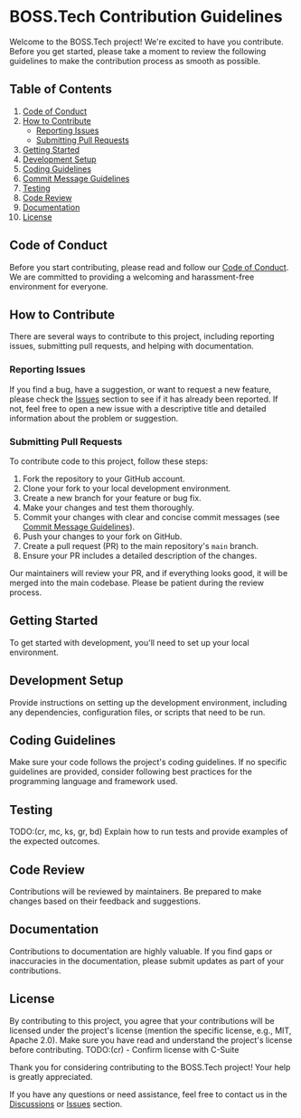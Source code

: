 # BOSS.Tech Contribution Guidelines

Welcome to the BOSS.Tech project! We're excited to have you contribute. Before you get started, please take a moment to review the following guidelines to make the contribution process as smooth as possible.

## Table of Contents

1. [Code of Conduct](#code-of-conduct)
2. [How to Contribute](#how-to-contribute)
    - [Reporting Issues](#reporting-issues)
    - [Submitting Pull Requests](#submitting-pull-requests)
3. [Getting Started](#getting-started)
4. [Development Setup](#development-setup)
5. [Coding Guidelines](#coding-guidelines)
6. [Commit Message Guidelines](#commit-message-guidelines)
7. [Testing](#testing)
8. [Code Review](#code-review)
9. [Documentation](#documentation)
10. [License](#license)

## Code of Conduct

Before you start contributing, please read and follow our [Code of Conduct](CODE_OF_CONDUCT.md). We are committed to providing a welcoming and harassment-free environment for everyone.

## How to Contribute

There are several ways to contribute to this project, including reporting issues, submitting pull requests, and helping with documentation.

### Reporting Issues

If you find a bug, have a suggestion, or want to request a new feature, please check the [Issues](https://github.com/your-username/repo-name/issues) section to see if it has already been reported. If not, feel free to open a new issue with a descriptive title and detailed information about the problem or suggestion.

### Submitting Pull Requests

To contribute code to this project, follow these steps:

1. Fork the repository to your GitHub account.
2. Clone your fork to your local development environment.
3. Create a new branch for your feature or bug fix.
4. Make your changes and test them thoroughly.
5. Commit your changes with clear and concise commit messages (see [Commit Message Guidelines](./commit-message-guidelines.md)).
6. Push your changes to your fork on GitHub.
7. Create a pull request (PR) to the main repository's `main` branch.
8. Ensure your PR includes a detailed description of the changes.

Our maintainers will review your PR, and if everything looks good, it will be merged into the main codebase. Please be patient during the review process.

## Getting Started

To get started with development, you'll need to set up your local environment.

## Development Setup

Provide instructions on setting up the development environment, including any dependencies, configuration files, or scripts that need to be run.

## Coding Guidelines

Make sure your code follows the project's coding guidelines. If no specific guidelines are provided, consider following best practices for the programming language and framework used.

## Testing

TODO:(cr, mc, ks, gr, bd) Explain how to run tests and provide examples of the expected outcomes.

## Code Review

Contributions will be reviewed by maintainers. Be prepared to make changes based on their feedback and suggestions.

## Documentation

Contributions to documentation are highly valuable. If you find gaps or inaccuracies in the documentation, please submit updates as part of your contributions.

## License

By contributing to this project, you agree that your contributions will be licensed under the project's license (mention the specific license, e.g., MIT, Apache 2.0). Make sure you have read and understand the project's license before contributing.
TODO:(cr) - Confirm license with C-Suite

Thank you for considering contributing to the BOSS.Tech project! Your help is greatly appreciated.

If you have any questions or need assistance, feel free to contact us in the [Discussions](https://github.com/your-username/repo-name/discussions) or [Issues](https://github.com/your-username/repo-name/issues) section.
